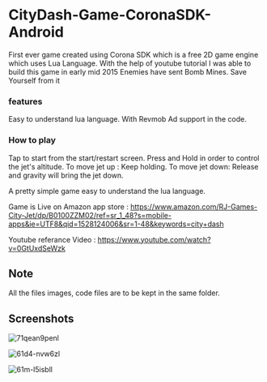 # CityDash-Game-CoronaSDK-Android

First ever game created using Corona SDK which is a free 2D game engine which uses Lua Language.
With the help of youtube tutorial I was able to build this game in early mid 2015
Enemies have sent Bomb Mines. Save Yourself from it

### features
Easy to understand lua language.
With Revmob Ad support in the code.

### How to play
Tap to start from the start/restart screen.
Press and Hold in order to control the jet's altitude.
To move jet up : Keep holding.
To move jet down: Release and gravity will bring the jet down.

A pretty simple game easy to understand the lua language.

Game is Live on Amazon app store : https://www.amazon.com/RJ-Games-City-Jet/dp/B0100ZZM02/ref=sr_1_48?s=mobile-apps&ie=UTF8&qid=1528124006&sr=1-48&keywords=city+dash

Youtube referance Video : https://www.youtube.com/watch?v=0GtUxdSeWzk

## Note 
All the files images, code files are to be kept in the same folder.

## Screenshots

![71qean9penl](https://user-images.githubusercontent.com/15246084/40929092-51f02c1c-6841-11e8-8db1-414605fac0e9.png)

![61d4-nvw6zl](https://user-images.githubusercontent.com/15246084/40929101-5be5f65c-6841-11e8-9a94-62115b78fb65.png)

![61m-l5isbll](https://user-images.githubusercontent.com/15246084/40929107-61f53daa-6841-11e8-93eb-a5b806e043f6.png)

